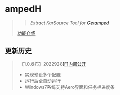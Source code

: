 # ampedH
>>*Extract KarSource Tool for [Getamped](http://bfo.sdo.com/)*
>
>[功能介绍](README.md)
## 更新历史
>　【1.0发布】2022928[[F]内部公开](http://t.fenchuan8.com/HmDWZZb)
>* 实现预设多个配置
>* 运行后全自动运行
>* Windows7系统支持Aero界面和任务栏进度条
